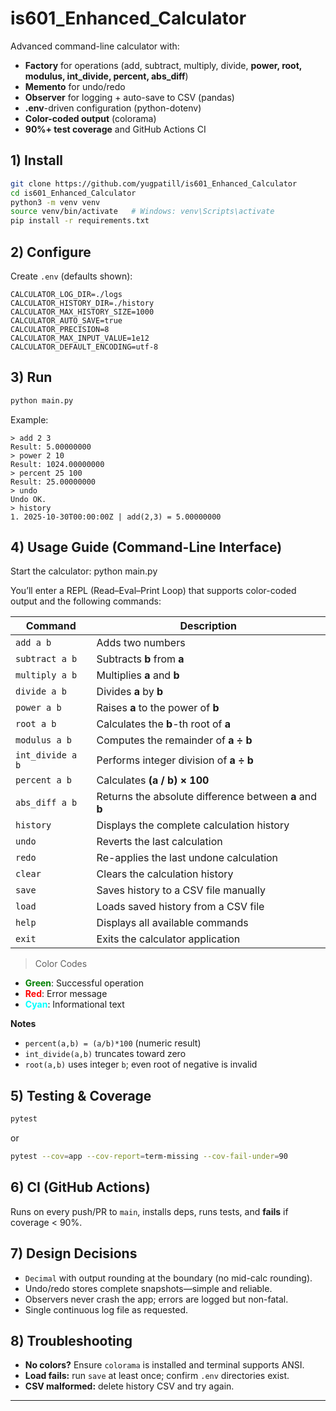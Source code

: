 # is601_Enhanced_Calculator

Advanced command-line calculator with:
- **Factory** for operations (add, subtract, multiply, divide, **power, root, modulus, int_divide, percent, abs_diff**)
- **Memento** for undo/redo
- **Observer** for logging + auto-save to CSV (pandas)
- **.env**-driven configuration (python-dotenv)
- **Color-coded output** (colorama)
- **90%+ test coverage** and GitHub Actions CI

## 1) Install

```bash
git clone https://github.com/yugpatill/is601_Enhanced_Calculator
cd is601_Enhanced_Calculator
python3 -m venv venv
source venv/bin/activate   # Windows: venv\Scripts\activate
pip install -r requirements.txt
```

## 2) Configure

Create `.env` (defaults shown):
```env
CALCULATOR_LOG_DIR=./logs
CALCULATOR_HISTORY_DIR=./history
CALCULATOR_MAX_HISTORY_SIZE=1000
CALCULATOR_AUTO_SAVE=true
CALCULATOR_PRECISION=8
CALCULATOR_MAX_INPUT_VALUE=1e12
CALCULATOR_DEFAULT_ENCODING=utf-8
```

## 3) Run

```bash
python main.py
```

Example:
```
> add 2 3
Result: 5.00000000
> power 2 10
Result: 1024.00000000
> percent 25 100
Result: 25.00000000
> undo
Undo OK.
> history
1. 2025-10-30T00:00:00Z | add(2,3) = 5.00000000
```

## 4) Usage Guide (Command-Line Interface)

Start the calculator: python main.py

You’ll enter a REPL (Read–Eval–Print Loop) that supports color-coded output and the following commands:

| Command | Description |
|----------|--------------|
| `add a b` | Adds two numbers |
| `subtract a b` | Subtracts **b** from **a** |
| `multiply a b` | Multiplies **a** and **b** |
| `divide a b` | Divides **a** by **b** |
| `power a b` | Raises **a** to the power of **b** |
| `root a b` | Calculates the **b**-th root of **a** |
| `modulus a b` | Computes the remainder of **a ÷ b** |
| `int_divide a b` | Performs integer division of **a ÷ b** |
| `percent a b` | Calculates **(a / b) × 100** |
| `abs_diff a b` | Returns the absolute difference between **a** and **b** |
| `history` | Displays the complete calculation history |
| `undo` | Reverts the last calculation |
| `redo` | Re-applies the last undone calculation |
| `clear` | Clears the calculation history |
| `save` | Saves history to a CSV file manually |
| `load` | Loads saved history from a CSV file |
| `help` | Displays all available commands |
| `exit` | Exits the calculator application |

>Color Codes

- <span style="color:green;">**Green**</span>: Successful operation  
- <span style="color:red;">**Red**</span>: Error message  
- <span style="color:cyan;">**Cyan**</span>: Informational text

**Notes**
- `percent(a,b) = (a/b)*100` (numeric result)
- `int_divide(a,b)` truncates toward zero
- `root(a,b)` uses integer `b`; even root of negative is invalid

## 5) Testing & Coverage

```bash
pytest
```
or

```bash
pytest --cov=app --cov-report=term-missing --cov-fail-under=90
```

## 6) CI (GitHub Actions)

Runs on every push/PR to `main`, installs deps, runs tests, and **fails** if coverage < 90%.

## 7) Design Decisions

- `Decimal` with output rounding at the boundary (no mid-calc rounding).
- Undo/redo stores complete snapshots—simple and reliable.
- Observers never crash the app; errors are logged but non-fatal.
- Single continuous log file as requested.

## 8) Troubleshooting

- **No colors?** Ensure `colorama` is installed and terminal supports ANSI.
- **Load fails:** run `save` at least once; confirm `.env` directories exist.
- **CSV malformed:** delete history CSV and try again.

---
